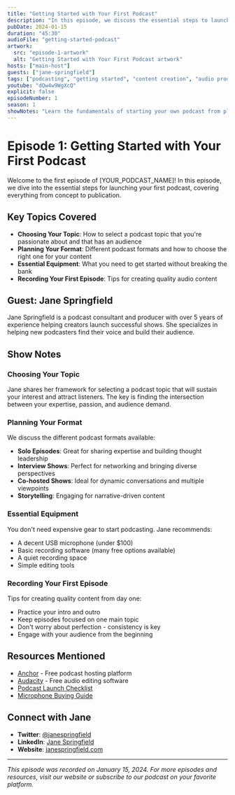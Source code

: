 ```yaml
---
title: "Getting Started with Your First Podcast"
description: "In this episode, we discuss the essential steps to launch your first podcast, from choosing your topic and format to recording your first episode and publishing it to the world."
pubDate: 2024-01-15
duration: "45:30"
audioFile: "getting-started-podcast"
artwork:
  src: "episode-1-artwork"
  alt: "Getting Started with Your First Podcast artwork"
hosts: ["main-host"]
guests: ["jane-springfield"]
tags: ["podcasting", "getting started", "content creation", "audio production"]
youtube: "dQw4w9WgXcQ"
explicit: false
episodeNumber: 1
season: 1
showNotes: "Learn the fundamentals of starting your own podcast from planning to publishing."
---
```


# Episode 1: Getting Started with Your First Podcast

Welcome to the first episode of [YOUR_PODCAST_NAME]! In this episode, we dive into the essential steps for launching your first podcast, covering everything from concept to publication.

## Key Topics Covered

- **Choosing Your Topic**: How to select a podcast topic that you're passionate about and that has an audience
- **Planning Your Format**: Different podcast formats and how to choose the right one for your content
- **Essential Equipment**: What you need to get started without breaking the bank
- **Recording Your First Episode**: Tips for creating quality audio content

## Guest: Jane Springfield

Jane Springfield is a podcast consultant and producer with over 5 years of experience helping creators launch successful shows. She specializes in helping new podcasters find their voice and build their audience.

## Show Notes

### Choosing Your Topic

Jane shares her framework for selecting a podcast topic that will sustain your interest and attract listeners. The key is finding the intersection between your expertise, passion, and audience demand.

### Planning Your Format

We discuss the different podcast formats available:

- **Solo Episodes**: Great for sharing expertise and building thought leadership
- **Interview Shows**: Perfect for networking and bringing diverse perspectives
- **Co-hosted Shows**: Ideal for dynamic conversations and multiple viewpoints
- **Storytelling**: Engaging for narrative-driven content

### Essential Equipment

You don't need expensive gear to start podcasting. Jane recommends:

- A decent USB microphone (under $100)
- Basic recording software (many free options available)
- A quiet recording space
- Simple editing tools

### Recording Your First Episode

Tips for creating quality content from day one:

- Practice your intro and outro
- Keep episodes focused on one main topic
- Don't worry about perfection - consistency is key
- Engage with your audience from the beginning

## Resources Mentioned

- [Anchor](https://anchor.fm) - Free podcast hosting platform
- [Audacity](https://audacityteam.org) - Free audio editing software
- [Podcast Launch Checklist](https://example.com/checklist)
- [Microphone Buying Guide](https://example.com/microphones)

## Connect with Jane

- **Twitter**: [@janespringfield](https://twitter.com/janespringfield)
- **LinkedIn**: [Jane Springfield](https://linkedin.com/in/janespringfield)
- **Website**: [janespringfield.com](https://janespringfield.com)

---

*This episode was recorded on January 15, 2024. For more episodes and resources, visit our website or subscribe to our podcast on your favorite platform.* 
